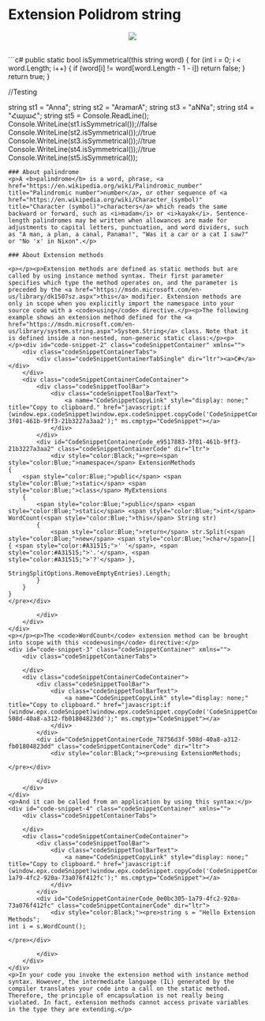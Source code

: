 # Extension Polidrom string

<p align="center">
<img src="https://media.giphy.com/media/ZBDh3VeZjBMfS/giphy.gif">
</p>
<br>
```c#
public static bool isSymmetrical(this string word)
{
            for (int i = 0; i < word.Length; i++)
            {
                if (word[i] != word[word.Length - 1 - i])
                return false;
            }
            return true;
}
 
//Testing

string st1 = "Anna";
string st2 = "AramarA";
string st3 = "aNNa";
string st4 = "ՀայաՀ";
string st5 = Console.ReadLine();
Console.WriteLine(st1.isSymmetrical());//false
Console.WriteLine(st2.isSymmetrical());//true
Console.WriteLine(st3.isSymmetrical());//true
Console.WriteLine(st4.isSymmetrical());//true
Console.WriteLine(st5.isSymmetrical());
```
### About palindrome
<p>A <b>palindrome</b> is a word, phrase, <a href="https://en.wikipedia.org/wiki/Palindromic_number" title="Palindromic number">number</a>, or other sequence of <a href="https://en.wikipedia.org/wiki/Character_(symbol)" title="Character (symbol)">characters</a> which reads the same backward or forward, such as <i>madam</i> or <i>kayak</i>. Sentence-length palindromes may be written when allowances are made for adjustments to capital letters, punctuation, and word dividers, such as "A man, a plan, a canal, Panama!", "Was it a car or a cat I saw?" or "No 'x' in Nixon".</p>

### About Extension methods

<p></p><p>Extension methods are defined as static methods but are called by using instance method syntax. Their first parameter specifies which type the method operates on, and the parameter is preceded by the <a href="https://msdn.microsoft.com/en-us/library/dk1507sz.aspx">this</a> modifier. Extension methods are only in scope when you explicitly import the namespace into your source code with a <code>using</code> directive.</p><p>The following example shows an extension method defined for the <a href="https://msdn.microsoft.com/en-us/library/system.string.aspx">System.String</a> class. Note that it is defined inside a non-nested, non-generic static class:</p><p>
</p><div id="code-snippet-2" class="codeSnippetContainer" xmlns="">
    <div class="codeSnippetContainerTabs">
        <div class="codeSnippetContainerTabSingle" dir="ltr"><a>C#</a></div>
    </div>
    <div class="codeSnippetContainerCodeContainer">
        <div class="codeSnippetToolBar">
            <div class="codeSnippetToolBarText">
                <a name="CodeSnippetCopyLink" style="display: none;" title="Copy to clipboard." href="javascript:if (window.epx.codeSnippet)window.epx.codeSnippet.copyCode('CodeSnippetContainerCode_e9517883-3f01-461b-9ff3-21b3227a3aa2');" ms.cmptyp="CodeSnippet"></a>
            </div>
        </div>
        <div id="CodeSnippetContainerCode_e9517883-3f01-461b-9ff3-21b3227a3aa2" class="codeSnippetContainerCode" dir="ltr">
            <div style="color:Black;"><pre><span style="color:Blue;">namespace</span> ExtensionMethods
{
    <span style="color:Blue;">public</span> <span style="color:Blue;">static</span> <span style="color:Blue;">class</span> MyExtensions
    {
        <span style="color:Blue;">public</span> <span style="color:Blue;">static</span> <span style="color:Blue;">int</span> WordCount(<span style="color:Blue;">this</span> String str)
        {
            <span style="color:Blue;">return</span> str.Split(<span style="color:Blue;">new</span> <span style="color:Blue;">char</span>[] { <span style="color:#A31515;">' '</span>, <span style="color:#A31515;">'.'</span>, <span style="color:#A31515;">'?'</span> }, 
                             StringSplitOptions.RemoveEmptyEntries).Length;
        }
    }   
}
</pre></div>
            
        </div>
    </div>
</div>
<p></p><p>The <code>WordCount</code> extension method can be brought into scope with this <code>using</code> directive:</p>
<div id="code-snippet-3" class="codeSnippetContainer" xmlns="">
    <div class="codeSnippetContainerTabs">
        
    </div>
    <div class="codeSnippetContainerCodeContainer">
        <div class="codeSnippetToolBar">
            <div class="codeSnippetToolBarText">
                <a name="CodeSnippetCopyLink" style="display: none;" title="Copy to clipboard." href="javascript:if (window.epx.codeSnippet)window.epx.codeSnippet.copyCode('CodeSnippetContainerCode_78756d3f-508d-40a8-a312-fb01804823dd');" ms.cmptyp="CodeSnippet"></a>
            </div>
        </div>
        <div id="CodeSnippetContainerCode_78756d3f-508d-40a8-a312-fb01804823dd" class="codeSnippetContainerCode" dir="ltr">
            <div style="color:Black;"><pre>using ExtensionMethods;  

</pre></div>
            
        </div>
    </div>
</div>
<p>And it can be called from an application by using this syntax:</p>
<div id="code-snippet-4" class="codeSnippetContainer" xmlns="">
    <div class="codeSnippetContainerTabs">
        
    </div>
    <div class="codeSnippetContainerCodeContainer">
        <div class="codeSnippetToolBar">
            <div class="codeSnippetToolBarText">
                <a name="CodeSnippetCopyLink" style="display: none;" title="Copy to clipboard." href="javascript:if (window.epx.codeSnippet)window.epx.codeSnippet.copyCode('CodeSnippetContainerCode_0e0bc305-1a79-4fc2-920a-73a076f412fc');" ms.cmptyp="CodeSnippet"></a>
            </div>
        </div>
        <div id="CodeSnippetContainerCode_0e0bc305-1a79-4fc2-920a-73a076f412fc" class="codeSnippetContainerCode" dir="ltr">
            <div style="color:Black;"><pre>string s = "Hello Extension Methods";  
int i = s.WordCount();  

</pre></div>
            
        </div>
    </div>
</div>
<p>In your code you invoke the extension method with instance method syntax. However, the intermediate language (IL) generated by the compiler translates your code into a call on the static method. Therefore, the principle of encapsulation is not really being violated. In fact, extension methods cannot access private variables in the type they are extending.</p>
